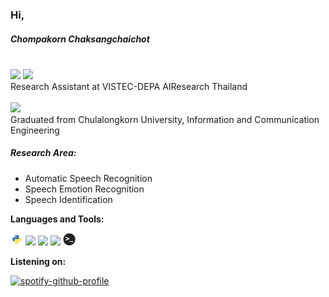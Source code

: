 ### Hi, 

##### Chompakorn Chaksangchaichot
<br>
<img height="20" src="https://airesearch.in.th/assets/favicon/favicon-194x194.png">
<img height="20" src="https://upload.wikimedia.org/wikipedia/th/thumb/b/b5/Logo_vistec.png/1200px-Logo_vistec.png"><br>
Research Assistant at VISTEC-DEPA AIResearch Thailand 

<br>
<br>
<img height="20" src="http://www.ise.eng.chula.ac.th/images/theme/page/home/pic-academic-icon-4.png"><br>
Graduated from Chulalongkorn University, Information and Communication Engineering


##### Research Area:
- Automatic Speech Recognition
- Speech Emotion Recognition
- Speech Identification

**Languages and Tools:**  

<code><img height="20" src="https://raw.githubusercontent.com/github/explore/80688e429a7d4ef2fca1e82350fe8e3517d3494d/topics/python/python.png"></code>
<code><img height="20" src="https://upload.wikimedia.org/wikipedia/commons/thumb/2/2d/Tensorflow_logo.svg/115px-Tensorflow_logo.svg.png"></code>
<code><img height="20" src="https://upload.wikimedia.org/wikipedia/commons/thumb/1/10/PyTorch_logo_icon.svg/1200px-PyTorch_logo_icon.svg.png"></code>
<code><img height="20" src="https://upload.wikimedia.org/wikipedia/commons/thumb/3/3f/Git_icon.svg/1024px-Git_icon.svg.png"></code>
<code><img height="20" src="https://raw.githubusercontent.com/github/explore/80688e429a7d4ef2fca1e82350fe8e3517d3494d/topics/terminal/terminal.png"></code>


**Listening on:**


[![spotify-github-profile](https://spotify-github-profile.vercel.app/api/view?uid=214c4wqlsnqzw4cmpd53ym56a&cover_image=true&theme=default)](https://spotify-github-profile.vercel.app/api/view?uid=214c4wqlsnqzw4cmpd53ym56a&redirect=true)
